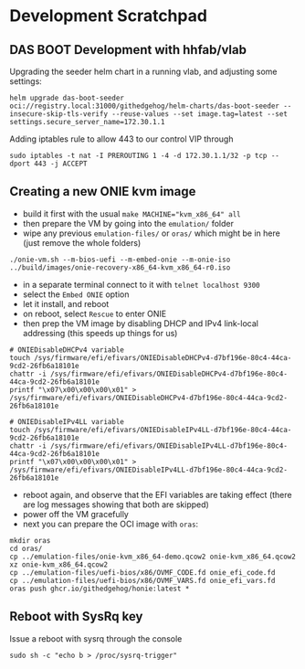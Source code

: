 # Development Scratchpad

## DAS BOOT Development with hhfab/vlab

Upgrading the seeder helm chart in a running vlab, and adjusting some settings:

```shell
helm upgrade das-boot-seeder oci://registry.local:31000/githedgehog/helm-charts/das-boot-seeder --insecure-skip-tls-verify --reuse-values --set image.tag=latest --set settings.secure_server_name=172.30.1.1
```

Adding iptables rule to allow 443 to our control VIP through

```shell
sudo iptables -t nat -I PREROUTING 1 -4 -d 172.30.1.1/32 -p tcp --dport 443 -j ACCEPT
```

## Creating a new ONIE kvm image

- build it first with the usual `make MACHINE="kvm_x86_64" all`
- then prepare the VM by going into the `emulation/` folder
- wipe any previous `emulation-files/` or `oras/` which might be in here (just remove the whole folders)

```shell
./onie-vm.sh --m-bios-uefi --m-embed-onie --m-onie-iso ../build/images/onie-recovery-x86_64-kvm_x86_64-r0.iso
```

- in a separate terminal connect to it with `telnet localhost 9300`
- select the `Embed ONIE` option
- let it install, and reboot
- on reboot, select `Rescue` to enter ONIE
- then prep the VM image by disabling DHCP and IPv4 link-local addressing (this speeds up things for us)

```shell
# ONIEDisableDHCPv4 variable
touch /sys/firmware/efi/efivars/ONIEDisableDHCPv4-d7bf196e-80c4-44ca-9cd2-26fb6a18101e
chattr -i /sys/firmware/efi/efivars/ONIEDisableDHCPv4-d7bf196e-80c4-44ca-9cd2-26fb6a18101e
printf "\x07\x00\x00\x00\x01" > /sys/firmware/efi/efivars/ONIEDisableDHCPv4-d7bf196e-80c4-44ca-9cd2-26fb6a18101e

# ONIEDisableIPv4LL variable
touch /sys/firmware/efi/efivars/ONIEDisableIPv4LL-d7bf196e-80c4-44ca-9cd2-26fb6a18101e
chattr -i /sys/firmware/efi/efivars/ONIEDisableIPv4LL-d7bf196e-80c4-44ca-9cd2-26fb6a18101e
printf "\x07\x00\x00\x00\x01" > /sys/firmware/efi/efivars/ONIEDisableIPv4LL-d7bf196e-80c4-44ca-9cd2-26fb6a18101e
```

- reboot again, and observe that the EFI variables are taking effect (there are log messages showing that both are skipped)
- power off the VM gracefully
- next you can prepare the OCI image with `oras`:

```shell
mkdir oras
cd oras/
cp ../emulation-files/onie-kvm_x86_64-demo.qcow2 onie-kvm_x86_64.qcow2
xz onie-kvm_x86_64.qcow2 
cp ../emulation-files/uefi-bios/x86/OVMF_CODE.fd onie_efi_code.fd
cp ../emulation-files/uefi-bios/x86/OVMF_VARS.fd onie_efi_vars.fd
oras push ghcr.io/githedgehog/honie:latest *
```

## Reboot with SysRq key

Issue a reboot with sysrq through the console

```shell
sudo sh -c "echo b > /proc/sysrq-trigger"
```
